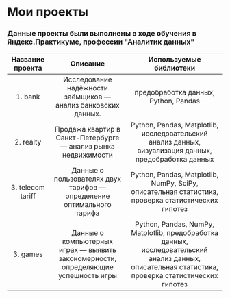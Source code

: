 # Мои проекты
### Данные проекты были выполнены в ходе обучения в Яндекс.Практикуме, профессии "Аналитик данных"
| Название проекта | Описание | 	Используемые библиотеки |
| :--------------------: | :---------------------: |:---------------------------:|
| 1. bank  | Исследование надёжности заёмщиков — анализ банковских данных.| предобработка данных, Python, Pandas |
| 2. realty  | Продажа квартир в Санкт-Петербурге — анализ рынка недвижимости| Python, Pandas, Matplotlib, исследовательский анализ данных, визуализация данных, предобработка данных |
| 3. telecom tariff  | Данные о пользователях двух тарифов — определение оптимального тарифа| Python, Pandas, Matplotlib, NumPy, SciPy, описательная статистика, проверка статистических гипотез |
| 3. games  | Данные о компьютерных играх —  выявить закономерности, определяющие успешность игры | Python, Pandas, NumPy, Matplotlib, предобработка данных, исследовательский анализ данных, описательная статистика, проверка статистических гипотез |
